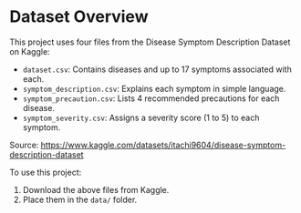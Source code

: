# Dataset Overview

This project uses four files from the Disease Symptom Description Dataset on Kaggle:

- `dataset.csv`: Contains diseases and up to 17 symptoms associated with each.
- `symptom_description.csv`: Explains each symptom in simple language.
- `symptom_precaution.csv`: Lists 4 recommended precautions for each disease.
- `symptom_severity.csv`: Assigns a severity score (1 to 5) to each symptom.

Source: https://www.kaggle.com/datasets/itachi9604/disease-symptom-description-dataset

To use this project:
1. Download the above files from Kaggle.
2. Place them in the `data/` folder.
